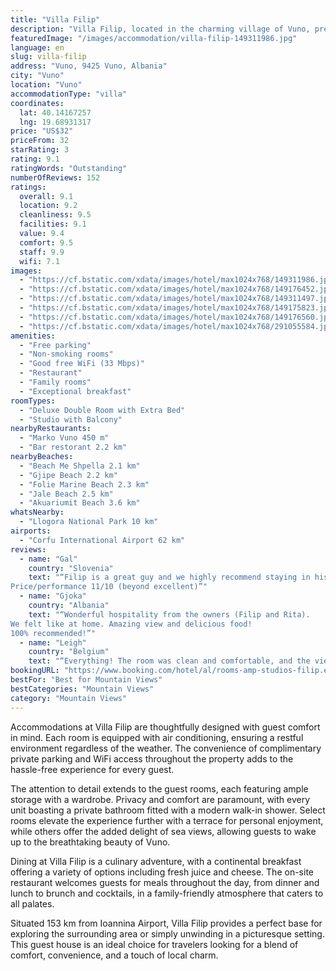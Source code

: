 ```yaml
---
title: "Villa Filip"
description: "Villa Filip, located in the charming village of Vuno, presents a serene retreat for travelers seeking both tranquility and convenience."
featuredImage: "/images/accommodation/villa-filip-149311986.jpg"
language: en
slug: villa-filip
address: "Vuno, 9425 Vuno, Albania"
city: "Vuno"
location: "Vuno"
accommodationType: "villa"
coordinates:
  lat: 40.14167257
  lng: 19.68931317
price: "US$32"
priceFrom: 32
starRating: 3
rating: 9.1
ratingWords: "Outstanding"
numberOfReviews: 152
ratings:
  overall: 9.1
  location: 9.2
  cleanliness: 9.5
  facilities: 9.1
  value: 9.4
  comfort: 9.5
  staff: 9.9
  wifi: 7.1
images:
  - "https://cf.bstatic.com/xdata/images/hotel/max1024x768/149311986.jpg?k=d651b71592ad85f3df637713c17c369e030a7360dae152fbeeb2654c360fb41b&o=&hp=1"
  - "https://cf.bstatic.com/xdata/images/hotel/max1024x768/149176452.jpg?k=26180a614aa009dfd2e9fe0168edc62c530a80b3515a6f25d8751d6198a4ba5b&o=&hp=1"
  - "https://cf.bstatic.com/xdata/images/hotel/max1024x768/149311497.jpg?k=adb9016a4e21982ebbef1c50c6119f11828092b136f054913718bc629c2c1ba6&o=&hp=1"
  - "https://cf.bstatic.com/xdata/images/hotel/max1024x768/149175823.jpg?k=80a8b8d46f06ff8d6193751bd2859a7e4b29addbade2edc0c465e4d7e845d9e8&o=&hp=1"
  - "https://cf.bstatic.com/xdata/images/hotel/max1024x768/149176560.jpg?k=c1559843b0939cc5d610c0f44636f4b0105a8165952b07f4525758b720c7f011&o=&hp=1"
  - "https://cf.bstatic.com/xdata/images/hotel/max1024x768/291055584.jpg?k=edf56e35fc7b8b6c8e4d7726e2aac6173859f3c8f27f3cac33d4658fec14f773&o=&hp=1"
amenities:
  - "Free parking"
  - "Non-smoking rooms"
  - "Good free WiFi (33 Mbps)"
  - "Restaurant"
  - "Family rooms"
  - "Exceptional breakfast"
roomTypes:
  - "Deluxe Double Room with Extra Bed"
  - "Studio with Balcony"
nearbyRestaurants:
  - "Marko Vuno 450 m"
  - "Bar restorant 2.2 km"
nearbyBeaches:
  - "Beach Me Shpella 2.1 km"
  - "Gjipe Beach 2.2 km"
  - "Folie Marine Beach 2.3 km"
  - "Jale Beach 2.5 km"
  - "Akuariumit Beach 3.6 km"
whatsNearby:
  - "Llogora National Park 10 km"
airports:
  - "Corfu International Airport 62 km"
reviews:
  - name: "Gal"
    country: "Slovenia"
    text: "“Filip is a great guy and we highly recommend staying in his villa. We also had breakfast and dinner there prepared by him and his wife. The view from the villa is beautiful
Price/performance 11/10 (beyond excellent)”"
  - name: "Gjoka"
    country: "Albania"
    text: "“Wonderful hospitality from the owners (Filip and Rita).
We felt like at home. Amazing view and delicious food!
100% recommended!”"
  - name: "Leigh"
    country: "Belgium"
    text: "“Everything! The room was clean and comfortable, and the view was amazing. Filip was kind and attentive and cooked great meals. We loved every minute there. We will definitely be back!”"
bookingURL: "https://www.booking.com/hotel/al/rooms-amp-studios-filip.en-gb.html?aid=8035640"
bestFor: "Best for Mountain Views"
bestCategories: "Mountain Views"
category: "Mountain Views"
---
```


Accommodations at Villa Filip are thoughtfully designed with guest comfort in mind. Each room is equipped with air conditioning, ensuring a restful environment regardless of the weather. The convenience of complimentary private parking and WiFi access throughout the property adds to the hassle-free experience for every guest.

The attention to detail extends to the guest rooms, each featuring ample storage with a wardrobe. Privacy and comfort are paramount, with every unit boasting a private bathroom fitted with a modern walk-in shower. Select rooms elevate the experience further with a terrace for personal enjoyment, while others offer the added delight of sea views, allowing guests to wake up to the breathtaking beauty of Vuno.

Dining at Villa Filip is a culinary adventure, with a continental breakfast offering a variety of options including fresh juice and cheese. The on-site restaurant welcomes guests for meals throughout the day, from dinner and lunch to brunch and cocktails, in a family-friendly atmosphere that caters to all palates.

Situated 153 km from Ioannina Airport, Villa Filip provides a perfect base for exploring the surrounding area or simply unwinding in a picturesque setting. This guest house is an ideal choice for travelers looking for a blend of comfort, convenience, and a touch of local charm.